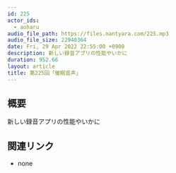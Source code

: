 ```yaml
---
id: 225
actor_ids:
  - aoharu
audio_file_path: https://files.nantyara.com/225.mp3
audio_file_size: 22940364
date: Fri, 29 Apr 2022 22:55:00 +0900
description: 新しい録音アプリの性能やいかに
duration: 952.66
layout: article
title: 第225回「催眠音声」
---
```

## 概要

新しい録音アプリの性能やいかに

## 関連リンク

* none
